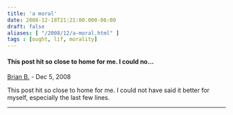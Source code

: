 ```yaml
---
title: 'a moral'
date: 2008-12-18T21:21:00.000-06:00
draft: false
aliases: [ "/2008/12/a-moral.html" ]
tags : [ought, lif, morality]
---
```


#### This post hit so close to home for me. I could no...
[Brian B.]( "noreply@blogger.com") - <time datetime="2008-12-19T17:57:00.000-06:00">Dec 5, 2008</time>

This post hit so close to home for me. I could not have said it better for myself, especially the last few lines.
<hr />
